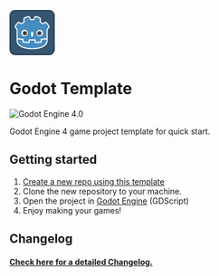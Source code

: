 ![Repository Logo](https://github.com/Bakneko/godot-template/blob/38dc4eb673ef50d5b4605a32f5f2f4e9b8d32306/core/images/icon.png)

# Godot Template

![Godot Engine 4.0](https://img.shields.io/badge/Godot%20Engine-4.0-blue)

Godot Engine 4 game project template for quick start.

## Getting started

1. [Create a new repo using this template](https://github.com/Bakneko/godot-template/generate)
2. Clone the new repository to your machine.
3. Open the project in [Godot Engine](https://godotengine.org/download/) (GDScript)
4. Enjoy making your games!

## Changelog

#### [Check here for a detailed Changelog.](./changelog.md)
